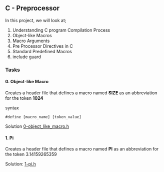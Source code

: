 ## C - Preprocessor

In this project, we will look at;
1. Understanding C program Compilation Process
2. Object-like Macros
3. Macro Arguments
4. Pre Processor Directives in C
5. Standard Predefined Macros
6. include guard

### Tasks

#### 0. Object-like Macro
Creates a header file that defines a macro named **SIZE** as an abbreviation for the token **1024**

syntax
```
#define [macro_name] [token_value]
```
Solution [0-object_like_macro.h](0-object_like_macro.h)

#### 1. Pi
Creates a header file that defines a macro named **PI** as an abbreviation for the token 3.14159265359

Solution: [1-pi.h](1-pi.h)
